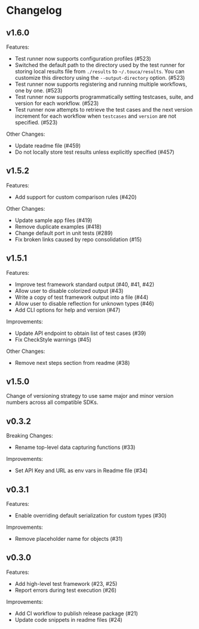 # Changelog

## v1.6.0

Features:

- Test runner now supports configuration profiles (#523)
- Switched the default path to the directory used by the test runner for storing
  local results file from `./results` to `~/.touca/results`. You can customize
  this directory using the `--output-directory` option. (#523)
- Test runner now supports registering and running multiple workflows, one by
  one. (#523)
- Test runner now supports programmatically setting testcases, suite, and
  version for each workflow. (#523)
- Test runner now attempts to retrieve the test cases and the next version
  increment for each workflow when `testcases` and `version` are not specified.
  (#523)

Other Changes:

- Update readme file (#459)
- Do not locally store test results unless explicitly specified (#457)

## v1.5.2

Features:

- Add support for custom comparison rules (#420)

Other Changes:

- Update sample app files (#419)
- Remove duplicate examples (#418)
- Change default port in unit tests (#289)
- Fix broken links caused by repo consolidation (#15)

## v1.5.1

Features:

- Improve test framework standard output (#40, #41, #42)
- Allow user to disable colorized output (#43)
- Write a copy of test framework output into a file (#44)
- Allow user to disable reflection for unknown types (#46)
- Add CLI options for help and version (#47)

Improvements:

- Update API endpoint to obtain list of test cases (#39)
- Fix CheckStyle warnings (#45)

Other Changes:

- Remove next steps section from readme (#38)

## v1.5.0

Change of versioning strategy to use same major and minor version numbers across
all compatible SDKs.

## v0.3.2

Breaking Changes:

- Rename top-level data capturing functions (#33)

Improvements:

- Set API Key and URL as env vars in Readme file (#34)

## v0.3.1

Features:

- Enable overriding default serialization for custom types (#30)

Improvements:

- Remove placeholder name for objects (#31)

## v0.3.0

Features:

- Add high-level test framework (#23, #25)
- Report errors during test execution (#26)

Improvements:

- Add CI workflow to publish release package (#21)
- Update code snippets in readme files (#24)
